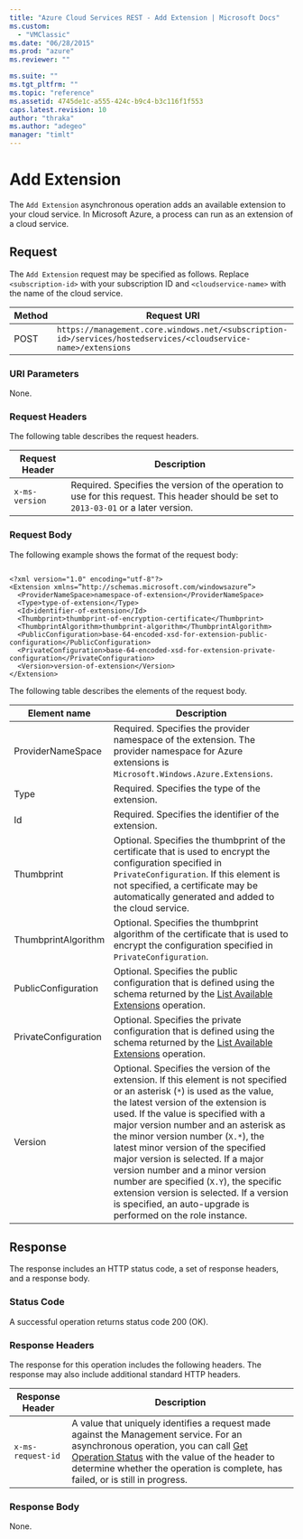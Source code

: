 ```yaml
---
title: "Azure Cloud Services REST - Add Extension | Microsoft Docs"
ms.custom: 
  - "VMClassic"
ms.date: "06/28/2015"
ms.prod: "azure"
ms.reviewer: ""

ms.suite: ""
ms.tgt_pltfrm: ""
ms.topic: "reference"
ms.assetid: 4745de1c-a555-424c-b9c4-b3c116f1f553
caps.latest.revision: 10
author: "thraka"
ms.author: "adegeo"
manager: "timlt"
---
```

# Add Extension
The `Add Extension` asynchronous operation adds an available extension to your cloud service. In Microsoft Azure, a process can run as an extension of a cloud service.  
  
## Request  
 The `Add Extension` request may be specified as follows. Replace `<subscription-id>` with your subscription ID and `<cloudservice-name>` with the name of the cloud service.  
  
|Method|Request URI|  
|------------|-----------------|  
|POST|`https://management.core.windows.net/<subscription-id>/services/hostedservices/<cloudservice-name>/extensions`|  
  
### URI Parameters  
 None.  
  
### Request Headers  
 The following table describes the request headers.  
  
|Request Header|Description|  
|--------------------|-----------------|  
|`x-ms-version`|Required. Specifies the version of the operation to use for this request. This header should be set to `2013-03-01` or a later version.|  
  
### Request Body  
 The following example shows the format of the request body:  
  
```  
  
<?xml version="1.0" encoding="utf-8"?>  
<Extension xmlns=”http://schemas.microsoft.com/windowsazure”>  
  <ProviderNameSpace>namespace-of-extension</ProviderNameSpace>  
  <Type>type-of-extension</Type>  
  <Id>identifier-of-extension</Id>  
  <Thumbprint>thumbprint-of-encryption-certificate</Thumbprint>  
  <ThumbprintAlgorithm>thumbprint-algorithm</ThumbprintAlgorithm>  
  <PublicConfiguration>base-64-encoded-xsd-for-extension-public-configuration</PublicConfiguration>  
  <PrivateConfiguration>base-64-encoded-xsd-for-extension-private-configuration</PrivateConfiguration>  
  <Version>version-of-extension</Version>  
</Extension>  
```  
  
 The following table describes the elements of the request body.  
  
|Element name|Description|  
|------------------|-----------------|  
|ProviderNameSpace|Required. Specifies the provider namespace of the extension. The provider namespace for Azure extensions is `Microsoft.Windows.Azure.Extensions`.|  
|Type|Required. Specifies the type of the extension.|  
|Id|Required. Specifies the identifier of the extension.|  
|Thumbprint|Optional. Specifies the thumbprint of the certificate that is used to encrypt the configuration specified in `PrivateConfiguration`. If this element is not specified, a certificate may be automatically generated and added to the cloud service.|  
|ThumbprintAlgorithm|Optional. Specifies the thumbprint algorithm of the certificate that is used to encrypt the configuration specified in `PrivateConfiguration`.|  
|PublicConfiguration|Optional. Specifies the public configuration that is defined using the schema returned by the [List Available Extensions](rest-list-available-extensions.md) operation.|  
|PrivateConfiguration|Optional. Specifies the private configuration that is defined using the schema returned by the [List Available Extensions](rest-list-available-extensions.md) operation.|  
|Version|Optional. Specifies the version of the extension. If this element is not specified or an asterisk (`*`) is used as the value, the latest version of the extension is used. If the value is specified with a major version number and an asterisk as the minor version number (`X.*`), the latest minor version of the specified major version is selected. If a major version number and a minor version number are specified (`X.Y`), the specific extension version is selected. If a version is specified, an auto-upgrade is performed on the role instance.|  
  
## Response  
 The response includes an HTTP status code, a set of response headers, and a response body.  
  
### Status Code  
 A successful operation returns status code 200 (OK).  
  
### Response Headers  
 The response for this operation includes the following headers. The response may also include additional standard HTTP headers.  
  
|Response Header|Description|  
|---------------------|-----------------|  
|`x-ms-request-id`|A value that uniquely identifies a request made against the Management service. For an asynchronous operation, you can call [Get Operation Status](https://msdn.microsoft.com/library/azure/1215ece5-cbef-4a85-a3db-ab6c20c2c6df) with the value of the header to determine whether the operation is complete, has failed, or is still in progress.|  
  
### Response Body  
 None.